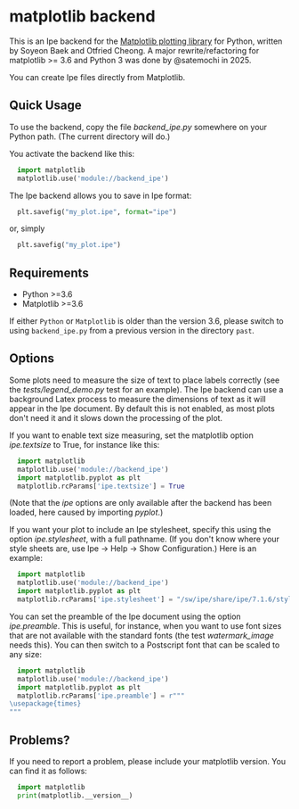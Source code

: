 matplotlib backend
==================

This is an Ipe backend for the [Matplotlib plotting
library](http://matplotlib.org/) for Python, written by Soyeon Baek
and Otfried Cheong.  A major rewrite/refactoring for matplotlib >= 3.6
and Python 3 was done by @satemochi in 2025.

You can create Ipe files directly from Matplotlib.


Quick Usage
-----------

To use the backend, copy the file *backend_ipe.py* somewhere on your
Python path. (The current directory will do.)

You activate the backend like this:

```python
  import matplotlib
  matplotlib.use('module://backend_ipe')
```

The Ipe backend allows you to save in Ipe format:

```python
  plt.savefig("my_plot.ipe", format="ipe")
```

or, simply
```python
  plt.savefig("my_plot.ipe")
```


Requirements
------------
- Python >=3.6
- Matplotlib  >=3.6

If either `Python` or `Matplotlib` is older than the version 3.6,
please switch to using `backend_ipe.py` from a previous version
in the directory `past`.



Options
-------

Some plots need to measure the size of text to place labels correctly
(see the *tests/legend_demo.py* test for an example).  The Ipe backend can use
a background Latex process to measure the dimensions of text as it
will appear in the Ipe document.  By default this is not enabled, as
most plots don't need it and it slows down the processing of the plot.

If you want to enable text size measuring, set the matplotlib option
*ipe.textsize* to True, for instance like this:

```python
  import matplotlib
  matplotlib.use('module://backend_ipe')
  import matplotlib.pyplot as plt
  matplotlib.rcParams['ipe.textsize'] = True
```

(Note that the *ipe* options are only available after the backend has
been loaded, here caused by importing *pyplot*.)


If you want your plot to include an Ipe stylesheet, specify this using
the option *ipe.stylesheet*, with a full pathname.  (If you don't know
where your style sheets are, use Ipe -> Help -> Show Configuration.)
Here is an example:

```python
  import matplotlib
  matplotlib.use('module://backend_ipe')
  import matplotlib.pyplot as plt
  matplotlib.rcParams['ipe.stylesheet'] = "/sw/ipe/share/ipe/7.1.6/styles/basic.isy"
```

You can set the preamble of the Ipe document using the option
*ipe.preamble*.  This is useful, for instance, when you want to use
font sizes that are not available with the standard fonts (the test
*watermark_image* needs this).  You can then switch to a Postscript
font that can be scaled to any size:

```python
  import matplotlib
  matplotlib.use('module://backend_ipe')
  import matplotlib.pyplot as plt
  matplotlib.rcParams['ipe.preamble'] = r"""
\usepackage{times}
"""
```



Problems?
---------

If you need to report a problem, please include your matplotlib version.
You can find it as follows:

```python
  import matplotlib
  print(matplotlib.__version__)
```
